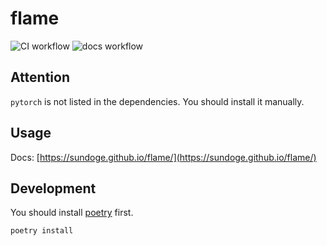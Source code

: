 # flame


![CI workflow](https://github.com/SunDoge/flame/actions/workflows/python-package.yml/badge.svg)
![docs workflow](https://github.com/SunDoge/flame/actions/workflows/sphinx-make-html.yml/badge.svg)

## Attention
`pytorch` is not listed in the dependencies. You should install it manually.

## Usage

Docs: [https://sundoge.github.io/flame/](https://sundoge.github.io/flame/)

## Development

You should install [poetry](https://github.com/python-poetry/poetry) first. 

```bash
poetry install
```
